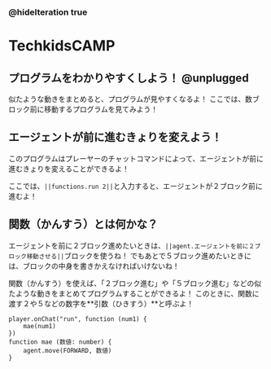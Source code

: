 ### @hideIteration true
# TechkidsCAMP

## プログラムをわかりやすくしよう！ @unplugged
似たような動きをまとめると、プログラムが見やすくなるよ！
ここでは、数ブロック前に移動するプログラムを見てみよう！

## エージェントが前に進むきょりを変えよう！
このプログラムはプレーヤーのチャットコマンドによって、エージェントが前に進むきょりを変えることができるよ！

ここでは、``||functions.run 2||``と入力すると、エージェントが２ブロック前に進むよ！

## 関数（かんすう）とは何かな？
エージェントを前に２ブロック進めたいときは、``||agent.エージェントを前に２ブロック移動させる||``ブロックを使うね！
でもあとで５ブロック進めたいときには、ブロックの中身を書きかえなければいけないね！

関数（かんすう）を使えば、「２ブロック進む」や「５ブロック進む」などの似たような動きをまとめてプログラムすることができるよ！
このときに、関数に渡す２や５などの数字を**引数（ひきすう）**と呼ぶよ！

```template
player.onChat("run", function (num1) {
    mae(num1)
})
function mae (数値: number) {
    agent.move(FORWARD, 数値)
}

```